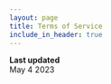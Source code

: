 ```yaml
---
layout: page
title: Terms of Service
include_in_header: true
---
```


**Last updated**  
May 4 2023
